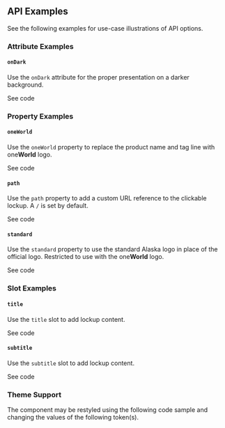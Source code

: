 <!-- AURO-GENERATED-CONTENT:START (FILE:src=../docs/api.md) -->
<!-- AURO-GENERATED-CONTENT:END -->

## API Examples

See the following examples for use-case illustrations of API options.

### Attribute Examples

#### `onDark`

Use the `onDark` attribute for the proper presentation on a darker background.

<div class="exampleWrapper--ondark">
  <!-- AURO-GENERATED-CONTENT:START (FILE:src=../apiExamples/onDarkExample.html) -->
  <!-- AURO-GENERATED-CONTENT:END -->
</div>
<auro-accordion alignRight>
  <span slot="trigger">See code</span>

<!-- AURO-GENERATED-CONTENT:START (CODE:src=../apiExamples/onDarkExample.html) -->
<!-- AURO-GENERATED-CONTENT:END -->

</auro-accordion>

### Property Examples

#### `oneWorld`

Use the `oneWorld` property to replace the product name and tag line with one**World** logo.

<div class="exampleWrapper">
  <!-- AURO-GENERATED-CONTENT:START (FILE:src=../apiExamples/oneWorld.html) -->
  <!-- AURO-GENERATED-CONTENT:END -->
</div>
<auro-accordion alignRight>
  <span slot="trigger">See code</span>

<!-- AURO-GENERATED-CONTENT:START (CODE:src=../apiExamples/oneWorld.html) -->
<!-- AURO-GENERATED-CONTENT:END -->

</auro-accordion>

#### `path`

Use the `path` property to add a custom URL reference to the clickable lockup. A `/` is set by default.

<div class="exampleWrapper">
  <!-- AURO-GENERATED-CONTENT:START (FILE:src=../apiExamples/path.html) -->
  <!-- AURO-GENERATED-CONTENT:END -->
</div>
<auro-accordion alignRight>
  <span slot="trigger">See code</span>

<!-- AURO-GENERATED-CONTENT:START (CODE:src=../apiExamples/path.html) -->
<!-- AURO-GENERATED-CONTENT:END -->

</auro-accordion>

#### `standard`

Use the `standard` property to use the standard Alaska logo in place of the official logo. Restricted to use with the one**World** logo.

<div class="exampleWrapper">
  <!-- AURO-GENERATED-CONTENT:START (FILE:src=../apiExamples/standard.html) -->
  <!-- AURO-GENERATED-CONTENT:END -->
</div>
<auro-accordion alignRight>
  <span slot="trigger">See code</span>

<!-- AURO-GENERATED-CONTENT:START (CODE:src=../apiExamples/standard.html) -->
<!-- AURO-GENERATED-CONTENT:END -->

</auro-accordion>

### Slot Examples

#### `title`

Use the `title` slot to add lockup content.

<div class="exampleWrapper">
  <!-- AURO-GENERATED-CONTENT:START (FILE:src=../apiExamples/title.html) -->
  <!-- AURO-GENERATED-CONTENT:END -->
</div>
<auro-accordion alignRight>
  <span slot="trigger">See code</span>

<!-- AURO-GENERATED-CONTENT:START (CODE:src=../apiExamples/title.html) -->
<!-- AURO-GENERATED-CONTENT:END -->

</auro-accordion>

#### `subtitle`

Use the `subtitle` slot to add lockup content.

<div class="exampleWrapper">
  <!-- AURO-GENERATED-CONTENT:START (FILE:src=../apiExamples/subtitle.html) -->
  <!-- AURO-GENERATED-CONTENT:END -->
</div>
<auro-accordion alignRight>
  <span slot="trigger">See code</span>

<!-- AURO-GENERATED-CONTENT:START (CODE:src=../apiExamples/subtitle.html) -->
<!-- AURO-GENERATED-CONTENT:END -->

</auro-accordion>

### Theme Support

The component may be restyled using the following code sample and changing the values of the following token(s).

<!-- AURO-GENERATED-CONTENT:START (CODE:src=../src/tokens.scss) -->
<!-- AURO-GENERATED-CONTENT:END -->

